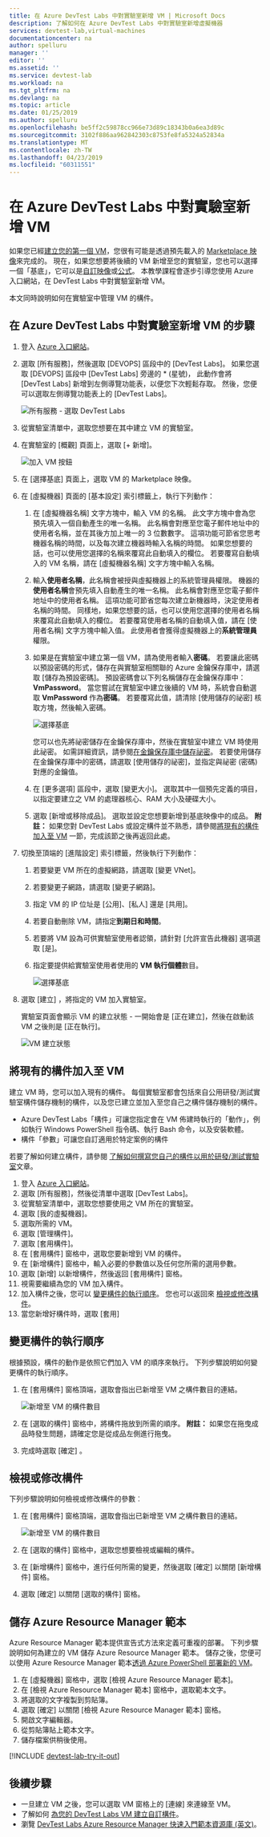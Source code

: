 ```yaml
---
title: 在 Azure DevTest Labs 中對實驗室新增 VM | Microsoft Docs
description: 了解如何在 Azure DevTest Labs 中對實驗室新增虛擬機器
services: devtest-lab,virtual-machines
documentationcenter: na
author: spelluru
manager: ''
editor: ''
ms.assetid: ''
ms.service: devtest-lab
ms.workload: na
ms.tgt_pltfrm: na
ms.devlang: na
ms.topic: article
ms.date: 01/25/2019
ms.author: spelluru
ms.openlocfilehash: be5ff2c59878cc966e73d89c18343b0a6ea3d89c
ms.sourcegitcommit: 3102f886aa962842303c8753fe8fa5324a52834a
ms.translationtype: MT
ms.contentlocale: zh-TW
ms.lasthandoff: 04/23/2019
ms.locfileid: "60311551"
---
```

# <a name="add-a-vm-to-a-lab-in-azure-devtest-labs"></a>在 Azure DevTest Labs 中對實驗室新增 VM
如果您已經[建立您的第一個 VM](tutorial-create-custom-lab.md#add-a-vm-to-the-lab)，您很有可能是透過預先載入的 [Marketplace 映像](devtest-lab-configure-marketplace-images.md)來完成的。 現在，如果您想要將後續的 VM 新增至您的實驗室，您也可以選擇一個「基底」，它可以是[自訂映像](devtest-lab-create-template.md)或[公式](devtest-lab-manage-formulas.md)。 本教學課程會逐步引導您使用 Azure 入口網站，在 DevTest Labs 中對實驗室新增 VM。

本文同時說明如何在實驗室中管理 VM 的構件。

## <a name="steps-to-add-a-vm-to-a-lab-in-azure-devtest-labs"></a>在 Azure DevTest Labs 中對實驗室新增 VM 的步驟
1. 登入 [Azure 入口網站](https://go.microsoft.com/fwlink/p/?LinkID=525040)。
1. 選取 [所有服務]，然後選取 [DEVOPS] 區段中的 [DevTest Labs]。 如果您選取 [DEVOPS] 區段中 [DevTest Labs] 旁邊的 * (星號)， 此動作會將 [DevTest Labs] 新增到左側導覽功能表，以便您下次輕鬆存取。 然後，您便可以選取左側導覽功能表上的 [DevTest Labs]。

    ![所有服務 - 選取 DevTest Labs](./media/devtest-lab-create-lab/all-services-select.png)
1. 從實驗室清單中，選取您想要在其中建立 VM 的實驗室。
2. 在實驗室的 [概觀] 頁面上，選取 [+ 新增]。

    ![加入 VM 按鈕](./media/devtest-lab-add-vm/devtestlab-home-blade-add-vm.png)
1. 在 [選擇基底] 頁面上，選取 VM 的 Marketplace 映像。
1. 在 [虛擬機器] 頁面的 [基本設定] 索引標籤上，執行下列動作：
    1. 在 [虛擬機器名稱] 文字方塊中，輸入 VM 的名稱。 此文字方塊中會為您預先填入一個自動產生的唯一名稱。 此名稱會對應至您電子郵件地址中的使用者名稱，並在其後方加上唯一的 3 位數數字。 這項功能可節省您思考機器名稱的時間，以及每次建立機器時輸入名稱的時間。 如果您想要的話，也可以使用您選擇的名稱來覆寫此自動填入的欄位。 若要覆寫自動填入的 VM 名稱，請在 [虛擬機器名稱] 文字方塊中輸入名稱。
    2. 輸入**使用者名稱**，此名稱會被授與虛擬機器上的系統管理員權限。 機器的**使用者名稱**會預先填入自動產生的唯一名稱。 此名稱會對應至您電子郵件地址中的使用者名稱。 這項功能可節省您每次建立新機器時，決定使用者名稱的時間。 同樣地，如果您想要的話，也可以使用您選擇的使用者名稱來覆寫此自動填入的欄位。 若要覆寫使用者名稱的自動填入值，請在 [使用者名稱] 文字方塊中輸入值。 此使用者會獲得虛擬機器上的**系統管理員**權限。
    3. 如果是在實驗室中建立第一個 VM，請為使用者輸入**密碼**。 若要讓此密碼以預設密碼的形式，儲存在與實驗室相關聯的 Azure 金鑰保存庫中，請選取 [儲存為預設密碼]。 預設密碼會以下列名稱儲存在金鑰保存庫中：**VmPassword**。 當您嘗試在實驗室中建立後續的 VM 時，系統會自動選取 **VmPassword** 作為**密碼**。 若要覆寫此值，請清除 [使用儲存的祕密] 核取方塊，然後輸入密碼。

        ![選擇基底](./media/tutorial-create-custom-lab/new-virtual-machine.png)

        您可以也先將祕密儲存在金鑰保存庫中，然後在實驗室中建立 VM 時使用此祕密。 如需詳細資訊，請參閱[在金鑰保存庫中儲存祕密](devtest-lab-store-secrets-in-key-vault.md)。 若要使用儲存在金鑰保存庫中的密碼，請選取 [使用儲存的祕密]，並指定與祕密 (密碼) 對應的金鑰值。
    4. 在 [更多選項] 區段中，選取 [變更大小]。 選取其中一個預先定義的項目，以指定要建立之 VM 的處理器核心、RAM 大小及硬碟大小。
    5. 選取 [新增或移除成品]。 選取並設定您想要新增到基底映像中的成品。
    **附註：** 如果您對 DevTest Labs 或設定構件並不熟悉，請參閱[將現有的構件加入至 VM](./devtest-lab-add-vm.md#add-an-existing-artifact-to-a-vm) 一節，完成該節之後再返回此處。
2. 切換至頂端的 [進階設定] 索引標籤，然後執行下列動作：
    1. 若要變更 VM 所在的虛擬網路，請選取 [變更 VNet]。
    2. 若要變更子網路，請選取 [變更子網路]。
    3. 指定 VM 的 IP 位址是 [公用]、[私人] 還是 [共用]。
    4. 若要自動刪除 VM，請指定**到期日和時間**。
    5. 若要將 VM 設為可供實驗室使用者認領，請針對 [允許宣告此機器] 選項選取 [是]。
    6. 指定要提供給實驗室使用者使用的 **VM 執行個體**數目。

        ![選擇基底](./media/tutorial-create-custom-lab/new-vm-advanced-settings.png)
1. 選取 [建立]  ，將指定的 VM 加入實驗室。

   實驗室頁面會顯示 VM 的建立狀態 - 一開始會是 [正在建立]，然後在啟動該 VM 之後則是 [正在執行]。

    ![VM 建立狀態](./media/tutorial-create-custom-lab/vm-creation-status.png)

## <a name="add-an-existing-artifact-to-a-vm"></a>將現有的構件加入至 VM
建立 VM 時，您可以加入現有的構件。 每個實驗室都會包括來自公用研發/測試實驗室構件儲存機制的構件，以及您已建立並加入至您自己之構件儲存機制的構件。

* Azure DevTest Labs「構件」可讓您指定會在 VM 佈建時執行的「動作」，例如執行 Windows PowerShell 指令碼、執行 Bash 命令，以及安裝軟體。
* 構件「參數」可讓您自訂適用於特定案例的構件

若要了解如何建立構件，請參閱 [了解如何撰寫您自己的構件以用於研發/測試實驗室](devtest-lab-artifact-author.md)文章。

1. 登入 [Azure 入口網站](https://go.microsoft.com/fwlink/p/?LinkID=525040)。
1. 選取 [所有服務]，然後從清單中選取 [DevTest Labs]。
1. 從實驗室清單中，選取您想要使用之 VM 所在的實驗室。
1. 選取 [我的虛擬機器]。
1. 選取所需的 VM。
1. 選取 [管理構件]。
1. 選取 [套用構件]。
1. 在 [套用構件] 窗格中，選取您要新增到 VM 的構件。
1. 在 [新增構件] 窗格中，輸入必要的參數值以及任何您所需的選用參數。
1. 選取 [新增] 以新增構件，然後返回 [套用構件] 窗格。
1. 視需要繼續為您的 VM 加入構件。
1. 加入構件之後，您可以 [變更構件的執行順序](#change-the-order-in-which-artifacts-are-run)。 您也可以返回來 [檢視或修改構件](#view-or-modify-an-artifact)。
1. 當您新增好構件時，選取 [套用]

## <a name="change-the-order-in-which-artifacts-are-run"></a>變更構件的執行順序
根據預設，構件的動作是依照它們加入 VM 的順序來執行。
下列步驟說明如何變更構件的執行順序。

1. 在 [套用構件] 窗格頂端，選取會指出已新增至 VM 之構件數目的連結。

    ![新增至 VM 的構件數目](./media/devtest-lab-add-vm-with-artifacts/devtestlab-add-artifacts-blade-selected-artifacts.png)
1. 在 [選取的構件] 窗格中，將構件拖放到所需的順序。 **附註：** 如果您在拖曳成品時發生問題，請確定您是從成品左側進行拖曳。
1. 完成時選取 [確定]  。

## <a name="view-or-modify-an-artifact"></a>檢視或修改構件
下列步驟說明如何檢視或修改構件的參數︰

1. 在 [套用構件] 窗格頂端，選取會指出已新增至 VM 之構件數目的連結。

    ![新增至 VM 的構件數目](./media/devtest-lab-add-vm-with-artifacts/devtestlab-add-artifacts-blade-selected-artifacts.png)
1. 在 [選取的構件] 窗格中，選取您想要檢視或編輯的構件。
1. 在 [新增構件] 窗格中，進行任何所需的變更，然後選取 [確定] 以關閉 [新增構件] 窗格。
1. 選取 [確定] 以關閉 [選取的構件] 窗格。

## <a name="save-azure-resource-manager-template"></a>儲存 Azure Resource Manager 範本
Azure Resource Manager 範本提供宣告式方法來定義可重複的部署。
下列步驟說明如何為建立的 VM 儲存 Azure Resource Manager 範本。
儲存之後，您便可以使用 Azure Resource Manager 範本[透過 Azure PowerShell 部署新的 VM](../azure-resource-manager/resource-group-overview.md#template-deployment)。

1. 在 [虛擬機器] 窗格中，選取 [檢視 Azure Resource Manager 範本]。
2. 在 [檢視 Azure Resource Manager 範本] 窗格中，選取範本文字。
3. 將選取的文字複製到剪貼簿。
4. 選取 [確定] 以關閉 [檢視 Azure Resource Manager 範本] 窗格。
5. 開啟文字編輯器。
6. 從剪貼簿貼上範本文字。
7. 儲存檔案供稍後使用。

[!INCLUDE [devtest-lab-try-it-out](../../includes/devtest-lab-try-it-out.md)]

## <a name="next-steps"></a>後續步驟
* 一旦建立 VM 之後，您可以選取 VM 窗格上的 [連線] 來連線至 VM。
* 了解如何 [為您的 DevTest Labs VM 建立自訂構件](devtest-lab-artifact-author.md)。
* 瀏覽 [DevTest Labs Azure Resource Manager 快速入門範本資源庫 (英文)](https://github.com/Azure/azure-devtestlab/tree/master/samples/DevTestLabs/QuickStartTemplates)。
